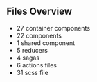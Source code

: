 ## Files Overview

* 27 container components
* 22 components
* 1 shared component
* 5 reducers
* 4 sagas
* 6 actions files
* 31 scss file
